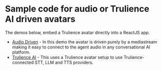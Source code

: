 # Sample code for audio or Trulience AI driven avatars

The demos below, embed a Trulience avatar directly into a ReactJS app.

- [Audio Driven](/reactjs/audio-driven) - In this demo the avatar is driven purely by a mediastream making it easy to connect to the agent audio in any conversational AI platform.
- [Trulience AI](/reactjs/trulience-ai) - This uses a Trulience avatar setup to use Trulience-connected STT, LLM and TTS providers.
